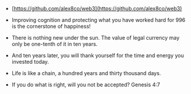 - [https://github.com/alex8co/web3](https://github.com/alex8co/web3)

- Improving cognition and protecting what you have worked hard for 996 is the cornerstone of happiness!
- There is nothing new under the sun. The value of legal currency may only be one-tenth of it in ten years.
- And ten years later, you will thank yourself for the time and energy you invested today. 
- Life is like a chain, a hundred years and thirty thousand days. 
- If you do what is right, will you not be accepted? Genesis 4:7
